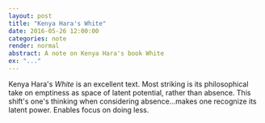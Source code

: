 ```yaml
---
layout: post
title: "Kenya Hara's White"
date: 2016-05-26 12:00:00
categories: note 
render: normal
abstract: A note on Kenya Hara's book White
ex: "..."
---
```


Kenya Hara's *White* is an excellent text. Most striking is its philosophical take on emptiness as space of latent potential, rather than absence. This shift's one's thinking when considering absence...makes one recognize its latent power. Enables focus on doing less. 